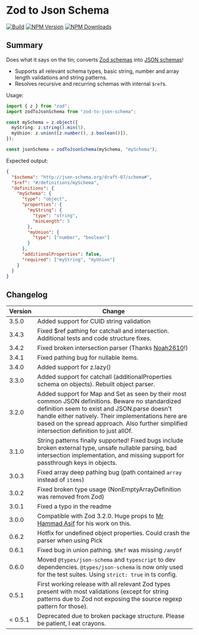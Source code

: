 # Zod to Json Schema

[![Build](https://img.shields.io/github/workflow/status/stefanterdell/zod-to-json-schema/Tests)](https://github.com/StefanTerdell/zod-to-json-schema)
[![NPM Version](https://img.shields.io/npm/v/zod-to-json-schema.svg)](https://npmjs.org/package/zod-to-json-schema)
[![NPM Downloads](https://img.shields.io/npm/dw/zod-to-json-schema.svg)](https://npmjs.org/package/zod-to-json-schema)

## Summary

Does what it says on the tin; converts [Zod schemas](https://github.com/colinhacks/zod) into [JSON schemas](https://json-schema.org/)! 

- Supports all relevant schema types, basic string, number and array length validations and string patterns.
- Resolves recursive and recurring schemas with internal `$ref`s.

Usage:

```typescript
import { z } from "zod";
import zodToJsonSchema from "zod-to-json-schema";

const mySchema = z.object({
  myString: z.string().min(5),
  myUnion: z.union([z.number(), z.boolean()]),
});

const jsonSchema = zodToJsonSchema(mySchema, "mySchema");
```

Expected output:

```json
{
  "$schema": "http://json-schema.org/draft-07/schema#",
  "$ref": "#/definitions/mySchema",
  "definitions": {
    "mySchema": {
      "type": "object",
      "properties": {
        "myString": {
          "type": "string",
          "minLength": 5
        },
        "myUnion": {
          "type": ["number", "boolean"]
        }
      },
      "additionalProperties": false,
      "required": ["myString", "myUnion"]
    }
  }
}
```

## Changelog

| Version | Change                                                                                                                                                                                                                                                                                                  |
| ------- | ------------------------------------------------------------------------------------------------------------------------------------------------------------------------------------------------------------------------------------------------------------------------------------------------------- |
| 3.5.0 | Added support for CUID string validation
| 3.4.3 | Fixed $ref pathing for catchall and intersection. Additional tests and code structure fixes.
| 3.4.2 | Fixed broken intersection parser (Thanks [Noah2610](https://github.com/Noah2610)!)
| 3.4.1   | Fixed pathing bug for nullable items.
| 3.4.0   | Added support for z.lazy()                                                                                                                                                                                                                                                                              |
| 3.3.0   | Added support for catchall (additionalProperties schema on objects). Rebuilt object parser.                                                                                                                                                                                                             |
| 3.2.0   | Added support for Map and Set as seen by their most common JSON definitions. Beware no standardized definition seem to exist and JSON.parse doesn't handle either natively. Their implementations here are based on the spread approach. Also further simplified intersection definition to just allOf. |
| 3.1.0   | String patterns finally supported! Fixed bugs include broken external type, unsafe nullable parsing, bad intersection implementation, and missing support for passthrough keys in objects.                                                                                                              |
| 3.0.3   | Fixed array deep pathing bug (path contained `array` instead of `items`)                                                                                                                                                                                                                                |
| 3.0.2   | Fixed broken type usage (NonEmptyArrayDefinition was removed from Zod)                                                                                                                                                                                                                                  |
| 3.0.1   | Fixed a typo in the readme                                                                                                                                                                                                                                                                              |
| 3.0.0   | Compatible with Zod 3.2.0. Huge props to [Mr Hammad Asif](https://github.com/mrhammadasif) for his work on this.                                                                                                                                                                                        |
| 0.6.2   | Hotfix for undefined object properties. Could crash the parser when using Pick                                                                                                                                                                                                                          |
| 0.6.1   | Fixed bug in union pathing. `$Ref` was missing `/anyOf`                                                                                                                                                                                                                                                 |
| 0.6.0   | Moved `@types/json-schema` and `typescript` to dev dependencies. `@types/json-schema` is now only used for the test suites. Using `strict: true` in ts config.                                                                                                                                          |
| 0.5.1   | First working release with all relevant Zod types present with most validations (except for string patterns due to Zod not exposing the source regexp pattern for those).                                                                                                                               |
| < 0.5.1 | Deprecated due to broken package structure. Please be patient, I eat crayons.                                                                                                                                                                                                                           |
